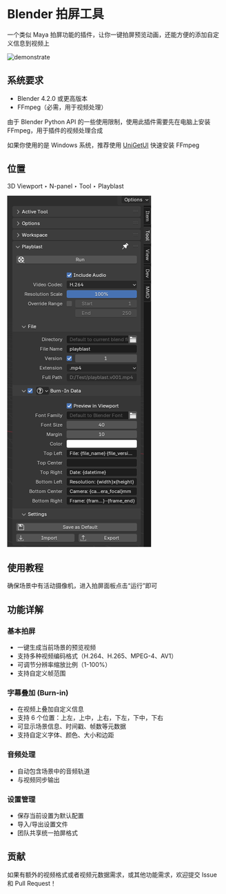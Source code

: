 # Blender 拍屏工具

一个类似 Maya 拍屏功能的插件，让你一键拍屏预览动画，还能方便的添加自定义信息到视频上

![demonstrate](images/demonstrate.gif)

## 系统要求

- Blender 4.2.0 或更高版本
- FFmpeg（必需，用于视频处理）

由于 Blender Python API 的一些使用限制，使用此插件需要先在电脑上安装 FFmpeg，用于插件的视频处理合成

如果你使用的是 Windows 系统，推荐使用 [UniGetUI](https://github.com/marticliment/UniGetUI) 快速安装 FFmpeg

## 位置

3D Viewport ‣ N-panel ‣ Tool ‣ Playblast

![interface](images/interface.png)

## 使用教程

确保场景中有活动摄像机，进入拍屏面板点击“运行”即可

## 功能详解

### 基本拍屏

- 一键生成当前场景的预览视频
- 支持多种视频编码格式（H.264、H.265、MPEG-4、AV1）
- 可调节分辨率缩放比例（1-100%）
- 支持自定义帧范围

### 字幕叠加 (Burn-in)

- 在视频上叠加自定义信息
- 支持 6 个位置：上左，上中，上右，下左，下中，下右
- 可显示场景信息、时间戳、帧数等元数据
- 支持自定义字体、颜色、大小和边距

### 音频处理

- 自动包含场景中的音频轨道
- 与视频同步输出

### 设置管理

- 保存当前设置为默认配置
- 导入/导出设置文件
- 团队共享统一拍屏格式

## 贡献

如果有额外的视频格式或者视频元数据需求，或其他功能需求，欢迎提交 Issue 和 Pull Request！
